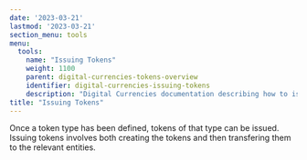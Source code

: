```yaml
---
date: '2023-03-21'
lastmod: '2023-03-21'
section_menu: tools
menu:
  tools:
    name: "Issuing Tokens"
    weight: 1100
    parent: digital-currencies-tokens-overview
    identifier: digital-currencies-issuing-tokens
    description: "Digital Currencies documentation describing how to issue tokens via the GUI"
title: "Issuing Tokens"
---
```


Once a token type has been defined, tokens of that type can be issued. Issuing tokens involves both creating the tokens and then transfering them to the relevant entities. 


